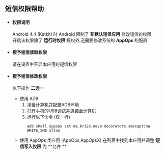 短信权限帮助
----------

* #### 权限说明
  Android 4.4 (Katkit) 时 Android 限制了 **非默认短信应用** 修改短信的权限  
  开启该权限除了 **运行时权限** 授权外,还需要修改系统的 **AppOps** 的配置

* #### 授予短信读取权限
  请在设置中开启本应用的短信权限  


* #### 授予短信修改权限
  以下操作 **二选一**
  - 使用 ADB
    1. 准备计算机并配置ADB环境
    2. 打开手机的USB调试并连接至计算机
    3. 运行以下命令 (仅一行)
       ```shell
       adb shell appops set me.kr328.nevo.decorators.smscaptcha WRITE_SMS allow
       ```
  - 使用 AppOps 类应用 (AppOps,AppOpsX)
    在列表中找到本应用并调整 **短信写入权限** 为 **允许 **
